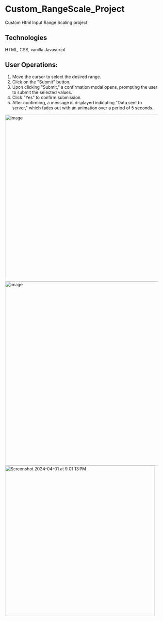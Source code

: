 # Custom_RangeScale_Project 
 Custom Html Input Range Scaling project

## Technologies 
HTML, CSS, vanilla Javascript
 
## User Operations: 
1. Move the cursor to select the desired range.
2. Click on the "Submit" button.
3. Upon clicking "Submit," a confirmation modal opens, prompting the user to submit the selected values.
4. Click "Yes" to confirm submission.
5. After confirming, a message is displayed indicating "Data sent to server," which fades out with an animation over a period of 5 seconds.

<img width="547" alt="image" src="https://github.com/shashankgopalakrishna/Custom_RangeScale_Project/assets/143437355/d9a55d9a-57a3-4b39-9e55-485ea9ff5703">

<img width="605" alt="image" src="https://github.com/shashankgopalakrishna/Custom_RangeScale_Project/assets/143437355/890d1831-8537-4ac3-9ab6-5686731c33b4">

<img width="494" alt="Screenshot 2024-04-01 at 9 01 13 PM" src="https://github.com/shashankgopalakrishna/Custom_RangeScale_Project/assets/143437355/e7ba5ebe-f614-4ded-8ed2-b7fd9e4f6a81">





